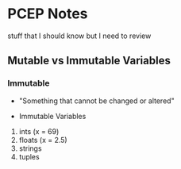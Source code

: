 PCEP Notes
==========
stuff that I should know but I need to review

Mutable vs Immutable Variables
------------------------------
### Immutable

* "Something that cannot be changed or altered"

* Immutable Variables
1. ints (x = 69)
2. floats (x = 2.5)
3. strings
4. tuples




